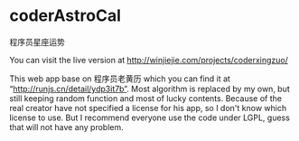 coderAstroCal
=============
程序员星座运势

You can visit the live version at http://winjiejie.com/projects/coderxingzuo/

This web app base on 程序员老黄历 which you can find it at “http://runjs.cn/detail/ydp3it7b”.
Most algorithm is replaced by my own, but still keeping random function and most of lucky contents.
Because of the real creator have not specified a license for his app, so I don't know which license to use.
But I recommend everyone use the code under LGPL, guess that will not have any problem.

